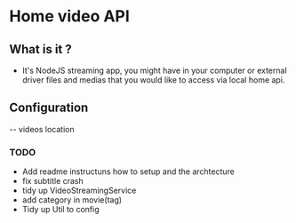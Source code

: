 # Home video API

## What is it ?

- It's NodeJS streaming app, you might have in your computer or external driver files and medias that you would like to access via local home api.


## Configuration

-- videos location
### TODO
- Add readme instructuns how to setup and the archtecture
- fix subtitle crash
- tidy up VideoStreamingService
- add category in movie(tag)
- Tidy up Util to config
